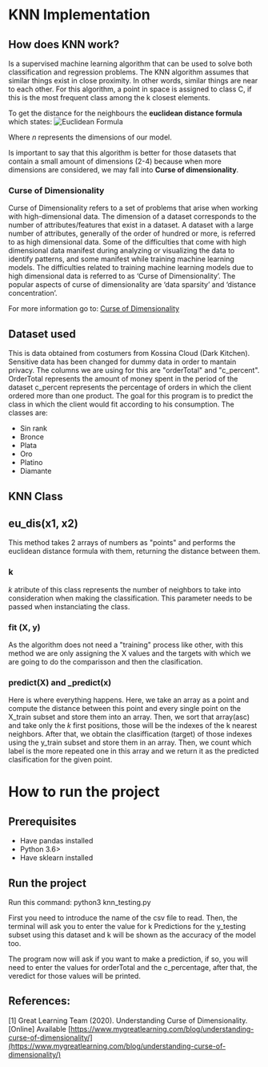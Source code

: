 # KNN Implementation

## How does KNN work?
Is a supervised machine learning algorithm that can be used to solve both classification and regression problems. 
The KNN algorithm assumes that similar things exist in close proximity. In other words, similar things are near to each other. For this algorithm, a point in space is assigned to class C, if this is the most frequent class among the k closest elements.

To get the distance for the neighbours the **euclidean distance formula** which states:
![Euclidean Formula](../Assets/euclidian.png "Figure 1: Euclidean distance formula")

Where _n_ represents the dimensions of our model. 

Is important to say that this algorithm is better for those datasets that contain a small amount of dimensions (2-4) because when more dimensions are considered, we may fall into **Curse of dimensionality**.

### Curse of Dimensionality
Curse of Dimensionality refers to a set of problems that arise when working with high-dimensional data. The dimension of a dataset corresponds to the number of attributes/features that exist in a dataset. A dataset with a large number of attributes, generally of the order of hundred or more, is referred to as high dimensional data. Some of the difficulties that come with high dimensional data manifest during analyzing or visualizing the data to identify patterns, and some manifest while training machine learning models. The difficulties related to training machine learning models due to high dimensional data is referred to as ‘Curse of Dimensionality’. The popular aspects of curse of dimensionality are ‘data sparsity’ and ‘distance concentration’.

For more information go to: [Curse of Dimensionality](https://www.mygreatlearning.com/blog/understanding-curse-of-dimensionality/)


## Dataset used
This is data obtained from costumers from Kossina Cloud (Dark Kitchen). Sensitive data has been changed for dummy data in order to mantain privacy. 
The columns we are using for this are "orderTotal" and "c_percent".
OrderTotal represents the amount of money spent in the period of the dataset
c_percent represents the percentage of orders in which the client ordered more than one product. 
The goal for this program is to predict the class in which the client would fit according to his consumption. The classes are:
- Sin rank
- Bronce
- Plata
- Oro
- Platino
- Diamante


## KNN Class

## eu_dis(x1, x2)
This method takes 2 arrays of numbers as "points" and performs the euclidean distance formula with them, returning the distance between them.
### k
_k_ atribute of this class represents the number of neighbors to take into consideration when making the classification. This parameter needs to be passed when instanciating the class.

### fit (X, y)
As the algorithm does not need a "training" process like other, with this method we are only assigning the X values and the targets with which we are going to do the comparisson and then the clasification.

### predict(X) and _predict(x)
Here is where everything happens. Here, we take an array as a point and compute the distance between this point and every single point on the X_train subset and store them into an array. 
Then, we sort that array(asc) and take only the _k_ first positions, those will be the indexes of the k nearest neighbors. 
After that, we obtain the clasiffication (target) of those indexes using the y_train subset and store them in an array.
Then, we count which label is the more repeated one in this array and we return it as the predicted clasification for the given point.


# How to run the project
## Prerequisites
- Have pandas installed
- Python 3.6>
- Have sklearn installed

## Run the project
Run this command: 
python3 knn_testing.py

First you need to introduce the name of the csv file to read. 
Then, the terminal will ask you to enter the value for k 
Predictions for the y_testing subset using this dataset and k will be shown as the accuracy of the model too.

The program now will ask if you want to make a prediction, if so, you will need to enter the values for orderTotal and the c_percentage, after that, the veredict for those values will be printed. 



## References:
[1] Great Learning Team (2020). Understanding Curse of Dimensionality. [Online] Available [https://www.mygreatlearning.com/blog/understanding-curse-of-dimensionality/](https://www.mygreatlearning.com/blog/understanding-curse-of-dimensionality/)